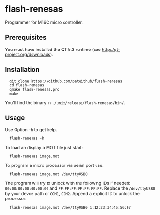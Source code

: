 flash-renesas
===============

Programmer for M16C micro controller.

Prerequisites
-------------

You must have installed the QT 5.3 runtime (see http://qt-project.org/downloads).

Installation
------------

```
  git clone https://github.com/patgithub/flash-renesas 
  cd flash-renesas
  qmake flash-renesas.pro
  make
```
You'll find the binary in ```./unix/release/flash-renesas/bin/```.

Usage
-----

Use Option -h to get help.

```
  flash-renesas -h
```

To load an display a MOT file just start:

```
  flash-renesas image.mot
```

To program a micro processor via serial port use:

```
  flash-renesas image.mot /dev/ttyUSB0
```

The program will try to unlock with the following IDs if needed: ```00:00:00:00:00:00:00``` and ```FF:FF:FF:FF:FF:FF:FF```.
Replace the ```/dev/ttyUSB0``` by your devce path or ```COM1```, ```COM2```. Append a explicit ID to unlock the processor:

```
  flash-renesas image.mot /dev/ttyUSB0 1:12:23:34:45:56:67
```

